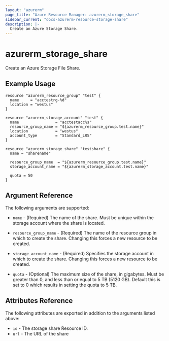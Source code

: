 ```yaml
---
layout: "azurerm"
page_title: "Azure Resource Manager: azurerm_storage_share"
sidebar_current: "docs-azurerm-resource-storage-share"
description: |-
  Create an Azure Storage Share.
---
```


# azurerm\_storage\_share

Create an Azure Storage File Share.

## Example Usage

```
resource "azurerm_resource_group" "test" {
  name     = "acctestrg-%d"
  location = "westus"
}

resource "azurerm_storage_account" "test" {
  name                = "acctestacc%s"
  resource_group_name = "${azurerm_resource_group.test.name}"
  location            = "westus"
  account_type        = "Standard_LRS"
}

resource "azurerm_storage_share" "testshare" {
  name = "sharename"

  resource_group_name  = "${azurerm_resource_group.test.name}"
  storage_account_name = "${azurerm_storage_account.test.name}"

  quota = 50
}
```

## Argument Reference

The following arguments are supported:

* `name` - (Required) The name of the share. Must be unique within the storage account where the share is located.

* `resource_group_name` - (Required) The name of the resource group in which to
    create the share. Changing this forces a new resource to be created.

* `storage_account_name` - (Required) Specifies the storage account in which to create the share.
 Changing this forces a new resource to be created.

* `quota` - (Optional) The maximum size of the share, in gigabytes. Must be greater than 0, and less than or equal to 5 TB (5120 GB). Default this is set to 0 which results in setting the quota to 5 TB.


## Attributes Reference

The following attributes are exported in addition to the arguments listed above:

* `id` - The storage share Resource ID.
* `url` - The URL of the share
